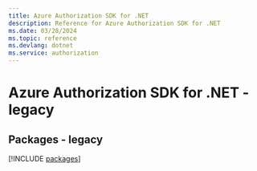 ```yaml
---
title: Azure Authorization SDK for .NET
description: Reference for Azure Authorization SDK for .NET
ms.date: 03/28/2024
ms.topic: reference
ms.devlang: dotnet
ms.service: authorization
---
```

# Azure Authorization SDK for .NET - legacy
## Packages - legacy
[!INCLUDE [packages](authorization-index.md)]